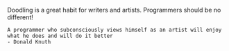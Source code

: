 

Doodling is a great habit for writers and artists. Programmers should be no different!

```
A programmer who subconsciously views himself as an artist will enjoy what he does and will do it better
- Donald Knuth
```

